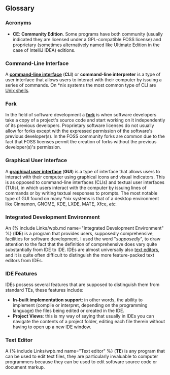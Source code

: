 ## Glossary
### Acronyms
* **CE**: **Community Edition**. Some programs have both community (usually indicated they are licensed under a GPL-compatible FOSS license) and proprietary (sometimes alternatively named like Ultimate Edition in the case of IntelliJ IDEA) editions.

### Command-Line Interface
A [**command-line interface**](https://en.wikipedia.org/wiki/Command-line_interface) (**CLI**) or **command-line interpreter** is a type of user interface that allows users to interact with their computer by issuing a series of commands. On &#42;nix systems the most common type of CLI are [Unix shells](#unix-shells).

### Fork
In the field of software development a [**fork**](https://en.wikipedia.org/wiki/Fork_(software_development)) is when software developers take a copy of a project's source code and start working on it independently of its previous developers. Proprietary software licenses do not usually allow for forks except with the expressed permission of the software's previous developer(s). In the FOSS community forks are common due to the fact that FOSS licenses permit the creation of forks without the previous developer(s)'s permission.

### Graphical User Interface
A [**graphical user interface**](https://en.wikipedia.org/wiki/Graphical_user_interface) (**GUI**) is a type of interface that allows users to interact with their computer using graphical icons and visual indicators. This is as opposed to command-line interfaces (CLIs) and textual user interfaces (TUIs), in which users interact with the computer by issuing lines of commands or by writing textual responses to prompts. The most notable type of GUI found on many &#42;nix systems is that of a desktop environment like Cinnamon, GNOME, KDE, LXDE, MATE, Xfce, *etc.*

### Integrated Development Environment
An {% include Links/wpb.md name="Integrated Development Environment" %} (**IDE**) is a program that provides users, supposedly comprehensive, facilities for software development. I used the word "<i>supposedly</i>", to draw attention to the fact that the definition of comprehensive does vary quite substantially from IDE to IDE. IDEs are almost universally also [text editors](#text-editor), and it is quite often difficult to distinguish the more feature-packed text editors from IDEs.

### IDE Features
IDEs possess several features that are supposed to distinguish them from standard TEs, these features include:
* **In-built implementation support**: in other words, the ability to implement (compile or interpret, depending on the programming language) the files being edited or created in the IDE.
* **Project Views**: this is my way of saying that usually in IDEs you can navigate the contents of a project folder, editing each file therein without having to open up a new IDE window.

### Text Editor
A {% include Links/wpb.md name="Text editor" %} (**TE**) is any program that can be used to edit text files, they are particularly invaluable to computer programmers because they can be used to edit software source code or document markup.
